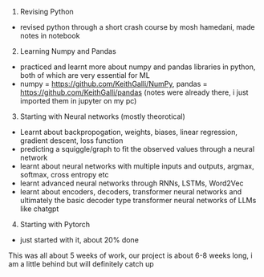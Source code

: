1. Revising Python
- revised python through a short crash course by mosh hamedani, made notes in notebook


2. Learning Numpy and Pandas
- practiced and learnt more about numpy and pandas libraries in python, both of which are very essential for ML
- numpy = https://github.com/KeithGalli/NumPy, pandas = https://github.com/KeithGalli/pandas (notes were already there, i just imported them in jupyter on my pc)


3. Starting with Neural networks (mostly theorotical)
- Learnt about backpropogation, weights, biases, linear regression, gradient descent, loss function
- predicting a squiggle/graph to fit the observed values through a neural network
- learnt about neural networks with multiple inputs and outputs, argmax, softmax, cross entropy etc
- learnt advanced neural networks through RNNs, LSTMs, Word2Vec
- learnt about encoders, decoders, transformer neural networks and ultimately the basic decoder type transformer neural networks of LLMs like chatgpt


4. Starting with Pytorch
- just started with it, about 20% done


This was all about 5 weeks of work, our project is about 6-8 weeks long, i am a little behind but will definitely catch up

